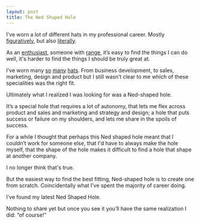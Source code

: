 ```yaml
---
layout: post
title: The Ned Shaped Hole
---
```


I’ve worn a lot of different hats in my professional career. Mostly [figuratively](https://medium.com/@nedwin/19-things-ive-done-28bf47fc3165), but also [literally](https://pretendstore.co/products/spreadsheets-hat).

As an [enthusiast](https://www.enneagraminstitute.com/type-7), someone with [range](https://www.amazon.com/Range-Generalists-Triumph-Specialized-World/dp/0735214484), it’s easy to find the things I can do well, it's harder to find the things I should be truly great at.

I’ve worn many [so](https://cieleathletics.com/) [many](https://www.etsy.com/listing/464741299/waynes-world-embroidered-cotton-twill-tv?ga_order=most_relevant&ga_search_type=all&ga_view_type=gallery&ga_search_query=waynes+world+hat&ref=sr_gallery-1-1&frs=1&bes=1) [hats](https://www.basspro.com/shop/en/bass-pro-shops-mesh-caps?rrec=true). From business development, to sales, marketing, design and product but I still wasn’t clear to me which of these specialities was the right fit.

Ultimately what I realized I was looking for was a Ned-shaped hole.

It’s a special hole that requires a lot of autonomy, that lets me flex across product and sales and marketing and strategy and design; a hole that puts success or failure on my shoulders, and lets me share in the spoils of success. 

For a while I thought that perhaps this Ned shaped hole meant that I couldn’t work for someone else, that I'd have to always make the hole myself, that the shape of the hole makes it difficult to find a hole that shape at another company. 

I no longer think that's true.

But the easiest way to find the best fitting, Ned-shaped hole is to create one from scratch. Coincidentally what I’ve spent the majority of career doing.

I’ve found my latest Ned Shaped Hole. 

Nothing to share yet but once you see it you’ll have the same realization I did: “of course!”
